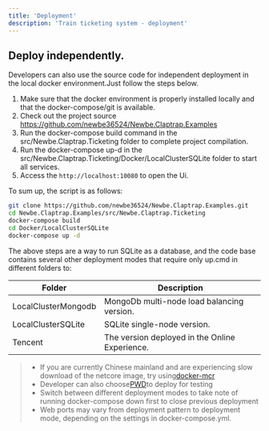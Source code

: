 ```yaml
---
title: 'Deployment'
description: 'Train ticketing system - deployment'
---
```



<!--
## 在线体验

该样例已经被部署在 <http://ticketing.newbe.pro> 网站上。

### 限时开放（还在备案）

由于运营成本的原因，该系统仅在以下特定的时段开放：

| 日期   | 时段        |
| ------ | ----------- |
| 工作日 | 12:00-14:00 |
| 工作日 | 20:00-22:00 |
| 周末   | 19:00-23:00 |

每次重新开放时，系统将会被重置，上一次开放的所有数据将被清空。

#### swagger 文档

为了更有效的抢票，开发者可以根据 swagger 文档给出的 API 开发自动抢票工具。文档地址<http://ticketing.newbe.pro/swagger> -->

## Deploy independently.

Developers can also use the source code for independent deployment in the local docker environment.Just follow the steps below.

1. Make sure that the docker environment is properly installed locally and that the docker-compose/git is available.
2. Check out the project source <https://github.com/newbe36524/Newbe.Claptrap.Examples>
3. Run the docker-compose build command in the src/Newbe.Claptrap.Ticketing folder to complete project compilation.
4. Run the docker-compose up-d in the src/Newbe.Claptrap.Ticketing/Docker/LocalClusterSQLite folder to start all services.
5. Access the `http://localhost:10080` to open the Ui.

To sum up, the script is as follows:

```bash
git clone https://github.com/newbe36524/Newbe.Claptrap.Examples.git
cd Newbe.Claptrap.Examples/src/Newbe.Claptrap.Ticketing
docker-compose build
cd Docker/LocalClusterSQLite
docker-compose up -d
```

The above steps are a way to run SQLite as a database, and the code base contains several other deployment modes that require only up.cmd in different folders to:

| Folder              | Description                                    |
| ------------------- | ---------------------------------------------- |
| LocalClusterMongodb | MongoDb multi-node load balancing version.     |
| LocalClusterSQLite  | SQLite single-node version.                    |
| Tencent             | The version deployed in the Online Experience. |

> - If you are currently Chinese mainland and are experiencing slow download of the netcore image, try using[docker-mcr](https://github.com/newbe36524/Newbe.McrMirror)
> - Developer can also choose[PWD](https://labs.play-with-docker.com/)to deploy for testing
> - Switch between different deployment modes to take note of running docker-compose down first to close previous deployment
> - Web ports may vary from deployment pattern to deployment mode, depending on the settings in docker-compose.yml.
